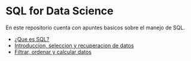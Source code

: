 # SQL for Data Science

En este repositorio cuenta con apuntes basicos sobre el manejo de SQL.

* [¿Que es SQL?](https://github.com/jtellez93/SQL-for-Data-Science/blob/main/Definicion_SQL.md)
* [Introduccion, seleccion y recuperacion de datos](https://github.com/jtellez93/SQL-for-Data-Science/blob/main/Semana_1.md)
* [Filtrar, ordenar y calcular datos](https://github.com/jtellez93/SQL-for-Data-Science/blob/main/Semana_2.md)
